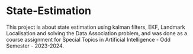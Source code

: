 # State-Estimation
This project is about state estimation using kalman filters, EKF, Landmark Localisation and solving the Data Association problem, and was done as a course assignment for Special Topics in Artificial Intelligence - Odd Semester - 2023-2024.
